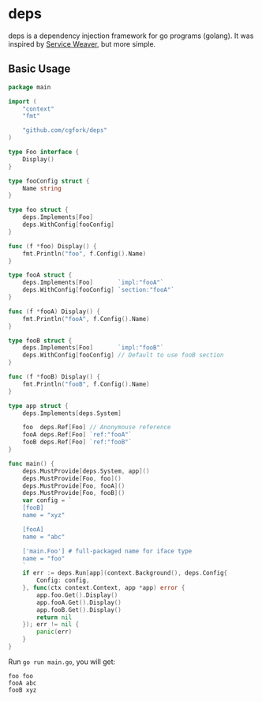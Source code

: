# deps

deps is a dependency injection framework for go programs (golang). It was inspired by [Service Weaver](https://github.com/ServiceWeaver/weaver), but more simple.

## Basic Usage 

```go
package main

import (
	"context"
	"fmt"

	"github.com/cgfork/deps"
)

type Foo interface {
	Display()
}

type fooConfig struct {
	Name string
}

type foo struct {
	deps.Implements[Foo]
	deps.WithConfig[fooConfig]
}

func (f *foo) Display() {
	fmt.Println("foo", f.Config().Name)
}

type fooA struct {
	deps.Implements[Foo]       `impl:"fooA"`
	deps.WithConfig[fooConfig] `section:"fooA"`
}

func (f *fooA) Display() {
	fmt.Println("fooA", f.Config().Name)
}

type fooB struct {
	deps.Implements[Foo]       `impl:"fooB"`
	deps.WithConfig[fooConfig] // Default to use fooB section
}

func (f *fooB) Display() {
	fmt.Println("fooB", f.Config().Name)
}

type app struct {
	deps.Implements[deps.System]

	foo  deps.Ref[Foo] // Anonymouse reference
	fooA deps.Ref[Foo] `ref:"fooA"`
	fooB deps.Ref[Foo] `ref:"fooB"`
}

func main() {
	deps.MustProvide[deps.System, app]()
	deps.MustProvide[Foo, foo]()
	deps.MustProvide[Foo, fooA]()
	deps.MustProvide[Foo, fooB]()
	var config = `
	[fooB]
	name = "xyz"

	[fooA]
	name = "abc"

	['main.Foo'] # full-packaged name for iface type
	name = "foo"
	`
	if err := deps.Run[app](context.Background(), deps.Config{
		Config: config,
	}, func(ctx context.Context, app *app) error {
		app.foo.Get().Display()
		app.fooA.Get().Display()
		app.fooB.Get().Display()
		return nil
	}); err != nil {
		panic(err)
	}
}
```

Run `go run main.go`, you will get:

```
foo foo
fooA abc
fooB xyz
```